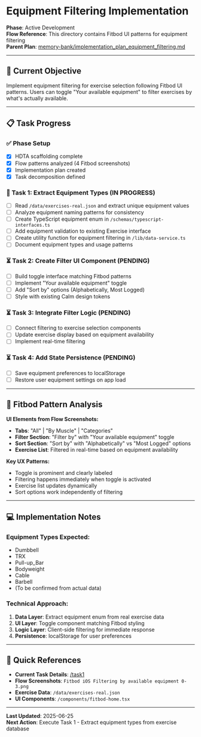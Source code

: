 # Equipment Filtering Implementation

**Phase**: Active Development  
**Flow Reference**: This directory contains Fitbod UI patterns for equipment filtering  
**Parent Plan**: [memory-bank/implementation_plan_equipment_filtering.md](../../../../memory-bank/implementation_plan_equipment_filtering.md)

---

## 🎯 **Current Objective**
Implement equipment filtering for exercise selection following Fitbod UI patterns. Users can toggle "Your available equipment" to filter exercises by what's actually available.

---

## 📋 **Task Progress**

### ✅ Phase Setup
- [x] HDTA scaffolding complete
- [x] Flow patterns analyzed (4 Fitbod screenshots)
- [x] Implementation plan created
- [x] Task decomposition defined

### 🔄 Task 1: Extract Equipment Types (IN PROGRESS)
- [ ] Read `/data/exercises-real.json` and extract unique equipment values
- [ ] Analyze equipment naming patterns for consistency  
- [ ] Create TypeScript equipment enum in `/schemas/typescript-interfaces.ts`
- [ ] Add equipment validation to existing Exercise interface
- [ ] Create utility function for equipment filtering in `/lib/data-service.ts`
- [ ] Document equipment types and usage patterns

### ⏳ Task 2: Create Filter UI Component (PENDING)
- [ ] Build toggle interface matching Fitbod patterns
- [ ] Implement "Your available equipment" toggle
- [ ] Add "Sort by" options (Alphabetically, Most Logged)
- [ ] Style with existing Calm design tokens

### ⏳ Task 3: Integrate Filter Logic (PENDING)
- [ ] Connect filtering to exercise selection components
- [ ] Update exercise display based on equipment availability
- [ ] Implement real-time filtering

### ⏳ Task 4: Add State Persistence (PENDING)
- [ ] Save equipment preferences to localStorage
- [ ] Restore user equipment settings on app load

---

## 📱 **Fitbod Pattern Analysis**

**UI Elements from Flow Screenshots:**
- **Tabs**: "All" | "By Muscle" | "Categories"  
- **Filter Section**: "Filter by" with "Your available equipment" toggle
- **Sort Section**: "Sort by" with "Alphabetically" vs "Most Logged" options
- **Exercise List**: Filtered in real-time based on equipment availability

**Key UX Patterns:**
- Toggle is prominent and clearly labeled
- Filtering happens immediately when toggle is activated
- Exercise list updates dynamically
- Sort options work independently of filtering

---

## 💻 **Implementation Notes**

### Equipment Types Expected:
- Dumbbell
- TRX  
- Pull-up_Bar
- Bodyweight
- Cable
- Barbell
- (To be confirmed from actual data)

### Technical Approach:
1. **Data Layer**: Extract equipment enum from real exercise data
2. **UI Layer**: Toggle component matching Fitbod styling
3. **Logic Layer**: Client-side filtering for immediate response
4. **Persistence**: localStorage for user preferences

---

## 🔗 **Quick References**

- **Current Task Details**: [/task1](../../../../memory-bank/task_extract_equipment_types.md)
- **Flow Screenshots**: `Fitbod iOS Filtering by available equipment 0-3.png`
- **Exercise Data**: `/data/exercises-real.json`
- **UI Components**: `/components/fitbod-home.tsx`

---

**Last Updated**: 2025-06-25  
**Next Action**: Execute Task 1 - Extract equipment types from exercise database